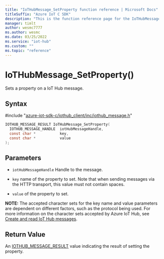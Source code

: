 ```yaml
---                             
title: "IoTHubMessage_SetProperty function reference | Microsoft Docs" 
titleSuffix: "Azure IoT C SDK"            
description: "This is the function reference page for the IoTHubMessage_SetProperty() function in the Azure IoT C SDK. This SDK is used with Azure IoT Hub and Azure IoT Hub Device Provisioning Service"            
manager: timlt                 
author: wesmc7777              
ms.author: wesmc               
ms.date: 03/25/2022                    
ms.service: "iot-hub"             
ms.custom: ""                
ms.topic: "reference"        
---                            
```


# IoTHubMessage_SetProperty()

Sets a property on a IoT Hub message.

## Syntax

\#include "[azure-iot-sdk-c/iothub_client/inc/iothub_message.h](../iothub-message-h.md)"  
```C
IOTHUB_MESSAGE_RESULT IoTHubMessage_SetProperty(
  IOTHUB_MESSAGE_HANDLE  iotHubMessageHandle,
  const char *           key,
  const char *           value
);
```

## Parameters
* `iotHubMessageHandle` Handle to the message.

* `key` name of the property to set. Note that when sending messages via the HTTP transport, this value must not contain spaces.

* `value` of the property to set.

**NOTE:** The accepted character sets for the key name and value parameters are dependent on different factors, such as the protocol being used. For more information on the character sets accepted by Azure IoT Hub, see [Create and read IoT Hub messages](https://docs.microsoft.com/azure/iot-hub/iot-hub-devguide-messages-construct).

## Return Value
An [IOTHUB_MESSAGE_RESULT](../iothub-message-h.md#iothub_message_result) value indicating the result of setting the property.

